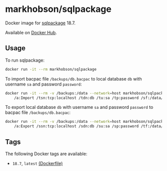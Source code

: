 # markhobson/sqlpackage

Docker image for [sqlpackage](https://docs.microsoft.com/en-us/sql/tools/sqlpackage-download) 18.7.

Available on [Docker Hub](https://hub.docker.com/r/markhobson/sqlpackage).

## Usage

To run sqlpackage:

```bash
docker run -it --rm markhobson/sqlpackage
```

To import bacpac file `/backups/db.bacpac` to local database `db` with username `sa` and password `password`:

```bash
docker run -it --rm -v /backups:/data --network=host markhobson/sqlpackage \
    /a:Import /tsn:tcp:localhost /tdn:db /tu:sa /tp:password /sf:/data/db.bacpac
```

To export local database `db` with username `sa` and password `password` to bacpac file `/backups/db.bacpac`:

```bash
docker run -it --rm -v /backups:/data --network=host markhobson/sqlpackage \
    /a:Export /ssn:tcp:localhost /sdn:db /su:sa /sp:password /tf:/data/db.bacpac
```

## Tags

The following Docker tags are available:

* `18.7`, `latest` [(Dockerfile)](https://github.com/markhobson/docker-sqlpackage/blob/18.7/Dockerfile)
